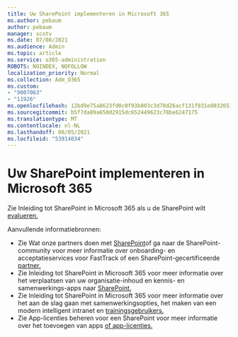 ```yaml
---
title: Uw SharePoint implementeren in Microsoft 365
ms.author: pebaum
author: pebaum
manager: scotv
ms.date: 07/08/2021
ms.audience: Admin
ms.topic: article
ms.service: o365-administration
ROBOTS: NOINDEX, NOFOLLOW
localization_priority: Normal
ms.collection: Adm_O365
ms.custom:
- "9007063"
- "11926"
ms.openlocfilehash: 12bd9e75a8623fd0c0f93b803c3d78d26acf131f831e8032651461fe80914c57
ms.sourcegitcommit: b5f7da89a650d2915dc652449623c78be6247175
ms.translationtype: MT
ms.contentlocale: nl-NL
ms.lasthandoff: 08/05/2021
ms.locfileid: "53914034"
---
```

# <a name="deploy-sharepoint-in-microsoft-365"></a>Uw SharePoint implementeren in Microsoft 365

Zie Inleiding tot SharePoint in Microsoft 365 als u de SharePoint wilt [evalueren.](/sharepoint/introduction) 

Aanvullende informatiebronnen: 

- Zie Wat onze partners doen met [SharePoint](/microsoft-365/sharepoint/sharepoint-partners-sharepoint-support)of ga naar de SharePoint-community voor meer informatie over onboarding- en acceptatieservices voor FastTrack of een SharePoint-gecertificeerde [partner.](https://techcommunity.microsoft.com/t5/sharepoint/ct-p/SharePoint) 
- Zie Inleiding tot SharePoint in Microsoft 365 voor meer informatie over het verplaatsen van uw organisatie-inhoud en kennis- en samenwerkings-apps naar [SharePoint.](/sharepoint/introduction#migration) 
- Zie Inleiding tot SharePoint in Microsoft 365 voor meer informatie over het aan de slag gaan met samenwerkingsopties, het maken van een modern intelligent intranet en [trainingsgebruikers.](/sharepoint/introduction#collaboration) 
- Zie App-licenties beheren voor een SharePoint voor meer informatie over het toevoegen van apps [of app-licenties.](/sharepoint/manage-app-licenses) 


